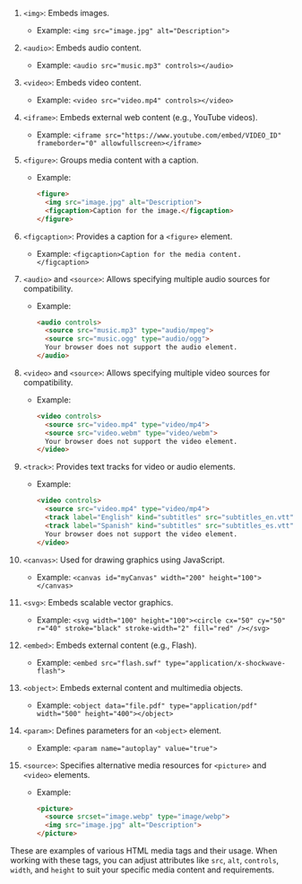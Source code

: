 1. `<img>`: Embeds images.

   - Example: `<img src="image.jpg" alt="Description">`

2. `<audio>`: Embeds audio content.

   - Example: `<audio src="music.mp3" controls></audio>`

3. `<video>`: Embeds video content.

   - Example: `<video src="video.mp4" controls></video>`

4. `<iframe>`: Embeds external web content (e.g., YouTube videos).

   - Example: `<iframe src="https://www.youtube.com/embed/VIDEO_ID" frameborder="0" allowfullscreen></iframe>`

5. `<figure>`: Groups media content with a caption.

   - Example:
     ```markdown
     <figure>
       <img src="image.jpg" alt="Description">
       <figcaption>Caption for the image.</figcaption>
     </figure>
     ```

6. `<figcaption>`: Provides a caption for a `<figure>` element.

   - Example: `<figcaption>Caption for the media content.</figcaption>`

7. `<audio>` and `<source>`: Allows specifying multiple audio sources for compatibility.

   - Example:
     ```markdown
     <audio controls>
       <source src="music.mp3" type="audio/mpeg">
       <source src="music.ogg" type="audio/ogg">
       Your browser does not support the audio element.
     </audio>
     ```

8. `<video>` and `<source>`: Allows specifying multiple video sources for compatibility.

   - Example:
     ```markdown
     <video controls>
       <source src="video.mp4" type="video/mp4">
       <source src="video.webm" type="video/webm">
       Your browser does not support the video element.
     </video>
     ```

9. `<track>`: Provides text tracks for video or audio elements.

   - Example:
     ```markdown
     <video controls>
       <source src="video.mp4" type="video/mp4">
       <track label="English" kind="subtitles" src="subtitles_en.vtt" srclang="en">
       <track label="Spanish" kind="subtitles" src="subtitles_es.vtt" srclang="es">
       Your browser does not support the video element.
     </video>
     ```

10. `<canvas>`: Used for drawing graphics using JavaScript.

    - Example: `<canvas id="myCanvas" width="200" height="100"></canvas>`

11. `<svg>`: Embeds scalable vector graphics.

    - Example: `<svg width="100" height="100"><circle cx="50" cy="50" r="40" stroke="black" stroke-width="2" fill="red" /></svg>`

12. `<embed>`: Embeds external content (e.g., Flash).

    - Example: `<embed src="flash.swf" type="application/x-shockwave-flash">`

13. `<object>`: Embeds external content and multimedia objects.

    - Example: `<object data="file.pdf" type="application/pdf" width="500" height="400"></object>`

14. `<param>`: Defines parameters for an `<object>` element.

    - Example: `<param name="autoplay" value="true">`

15. `<source>`: Specifies alternative media resources for `<picture>` and `<video>` elements.
    - Example:
      ```markdown
      <picture>
        <source srcset="image.webp" type="image/webp">
        <img src="image.jpg" alt="Description">
      </picture>
      ```

These are examples of various HTML media tags and their usage. When working with these tags, you can adjust attributes like `src`, `alt`, `controls`, `width`, and `height` to suit your specific media content and requirements.
